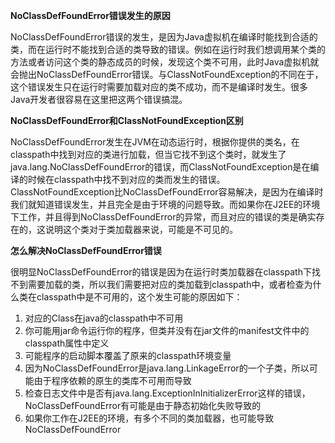 

**NoClassDefFoundError错误发生的原因**

NoClassDefFoundError错误的发生，是因为Java虚拟机在编译时能找到合适的类，而在运行时不能找到合适的类导致的错误。例如在运行时我们想调用某个类的方法或者访问这个类的静态成员的时候，发现这个类不可用，此时Java虚拟机就会抛出NoClassDefFoundError错误。与ClassNotFoundException的不同在于，这个错误发生只在运行时需要加载对应的类不成功，而不是编译时发生。很多Java开发者很容易在这里把这两个错误搞混。

**NoClassDefFoundError和ClassNotFoundException区别**

NoClassDefFoundError发生在JVM在动态运行时，根据你提供的类名，在classpath中找到对应的类进行加载，但当它找不到这个类时，就发生了java.lang.NoClassDefFoundError的错误，而ClassNotFoundException是在编译的时候在classpath中找不到对应的类而发生的错误。ClassNotFoundException比NoClassDefFoundError容易解决，是因为在编译时我们就知道错误发生，并且完全是由于环境的问题导致。而如果你在J2EE的环境下工作，并且得到NoClassDefFoundError的异常，而且对应的错误的类是确实存在的，这说明这个类对于类加载器来说，可能是不可见的。

**怎么解决NoClassDefFoundError错误**

很明显NoClassDefFoundError的错误是因为在运行时类加载器在classpath下找不到需要加载的类，所以我们需要把对应的类加载到classpath中，或者检查为什么类在classpath中是不可用的，这个发生可能的原因如下：

1. 对应的Class在java的classpath中不可用
2. 你可能用jar命令运行你的程序，但类并没有在jar文件的manifest文件中的classpath属性中定义
3. 可能程序的启动脚本覆盖了原来的classpath环境变量
4. 因为NoClassDefFoundError是java.lang.LinkageError的一个子类，所以可能由于程序依赖的原生的类库不可用而导致
5. 检查日志文件中是否有java.lang.ExceptionInInitializerError这样的错误，NoClassDefFoundError有可能是由于静态初始化失败导致的
6. 如果你工作在J2EE的环境，有多个不同的类加载器，也可能导致NoClassDefFoundError